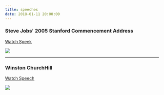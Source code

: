 ```yaml
---
title: speeches
date: 2018-01-11 20:00:00
---
```


### Steve Jobs' 2005 Stanford Commencement Address

[Watch Speek](https://www.youtube.com/watch?v=UF8uR6Z6KLc)

![](http://cdn2.thr.com/sites/default/files/imagecache/landscape_928x523/2011/10/stevejobsyoung_a.jpg)

***

### Winston ChurchHill

[Watch Speech](https://www.youtube.com/watch?v=taGgntNWFSE)

![](https://cdn.images.dailystar.co.uk/dynamic/1/photos/236000/Winston-Churchill-870236.jpg)
